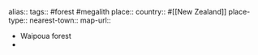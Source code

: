 alias::
tags:: #forest #megalith 
place::
country:: #[[New Zealand]]
place-type::
nearest-town::
map-url::
- Waipoua forest
-